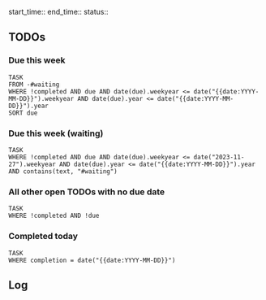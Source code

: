start_time::
end_time::
status::
## TODOs
### Due this week
```dataview
TASK
FROM -#waiting
WHERE !completed AND due AND date(due).weekyear <= date("{{date:YYYY-MM-DD}}").weekyear AND date(due).year <= date("{{date:YYYY-MM-DD}}").year
SORT due
```
### Due this week (waiting)
```dataview
TASK
WHERE !completed AND due AND date(due).weekyear <= date("2023-11-27").weekyear AND date(due).year <= date("{{date:YYYY-MM-DD}}").year AND contains(text, "#waiting")
```
### All other open TODOs with no due date
```dataview
TASK
WHERE !completed AND !due
```
### Completed today
```dataview
TASK
WHERE completion = date("{{date:YYYY-MM-DD}}")
```
## Log


